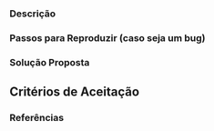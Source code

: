 ### Descrição
<!-- Descrição clara e concisa do bug, issue ou nova feature. -->

### Passos para Reproduzir (caso seja um bug)
<!-- Descreva um passo a passo de como reproduzir o problema -->

### Solução Proposta
<!-- Descreva como o problema pode ser resolvido ou a feature implementada. -->

## Critérios de Aceitação
<!-- Liste os critérios que devem ser atendidos para considerar esta issue como concluída. -->

### Referências
<!-- Inclua links do figma, capturas de tela ou informações importantes. -->
